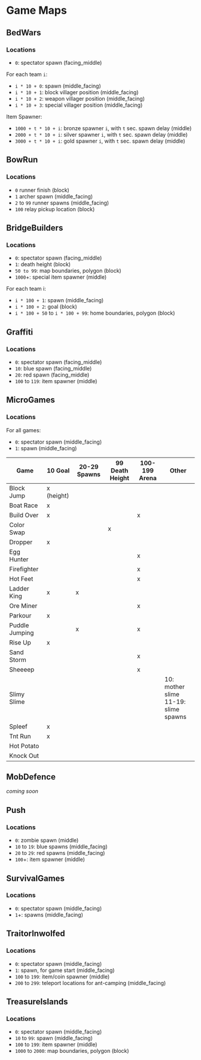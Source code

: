 # Game Maps

## BedWars

### Locations

- `0`: spectator spawn (facing_middle)

For each team `i`:

- `i * 10 + 0`: spawn (middle_facing)
- `i * 10 + 1`: block villager position (middle_facing)
- `i * 10 + 2`: weapon villager position (middle_facing)
- `i * 10 + 3`: special villager position (middle_facing)

Item Spawner:

- `1000 + t * 10 + i`: bronze spawner `i`, with `t` sec. spawn delay (middle)
- `2000 + t * 10 + i`: silver spawner `i`, with `t` sec. spawn delay (middle)
- `3000 + t * 10 + i`: gold spawner `i`, with `t` sec. spawn delay (middle)

## BowRun

### Locations

- `0` runner finish (block)
- `1` archer spawn (middle_facing)
- `2` to `99` runner spawns (middle_facing)
- `100` relay pickup location (block)

## BridgeBuilders

### Locations

- `0`: spectator spawn (facing_middle)
- `1`: death height (block)
- `50 to 99`: map boundaries, polygon (block)
- `1000`+: special item spawner (middle)

For each team i:

- `i * 100 + 1`: spawn (middle_facing)
- `i * 100 + 2`: goal (block)
- `i * 100 + 50` to `i * 100 + 99`: home boundaries, polygon (block)

## Graffiti

### Locations

- `0`: spectator spawn (facing_middle)
- `10`: blue spawn (facing_middle)
- `20`: red spawn (facing_middle)
- `100` to `119`: item spawner (middle)

## MicroGames

### Locations

For all games:

- `0`: spectator spawn (middle_facing)
- `1`: spawn (middle_facing)

| Game           | 10 Goal    | 20-29 Spawns | 99 Death Height | 100-199 Arena | Other                                    |
|----------------|------------|--------------|-----------------|---------------|------------------------------------------|
| Block Jump     | x (height) |              |                 |               |                                          |
| Boat Race      | x          |              |                 |               |                                          |
| Build Over     | x          |              |                 | x             |                                          |
| Color Swap     |            |              | x               |               |                                          |
| Dropper        | x          |              |                 |               |                                          |
| Egg Hunter     |            |              |                 | x             |                                          |
| Firefighter    |            |              |                 | x             |                                          |
| Hot Feet       |            |              |                 | x             |                                          |
| Ladder King    | x          | x            |                 |               |                                          |
| Ore Miner      |            |              |                 | x             |                                          |
| Parkour        | x          |              |                 |               |                                          |
| Puddle Jumping |            | x            |                 | x             |                                          |
| Rise Up        | x          |              |                 |               |                                          |
| Sand Storm     |            |              |                 | x             |                                          |
| Sheeeep        |            |              |                 | x             |                                          |
| Slimy Slime    |            |              |                 |               | 10: mother slime<br/>11-19: slime spawns |
| Spleef         | x          |              |                 |               |                                          |
| Tnt Run        | x          |              |                 |               |                                          |
| Hot Potato     |            |              |                 |               |                                          |
| Knock Out      |            |              |                 |               |                                          |

## MobDefence

_coming soon_

## Push

### Locations

- `0`: zombie spawn (middle)
- `10` to `19`: blue spawns (middle_facing)
- `20` to `29`: red spawns (middle_facing)
- `100`+: item spawner (middle)

## SurvivalGames

### Locations

- `0`: spectator spawn (middle_facing)
- `1`+: spawns (middle_facing)

## TraitorInwolfed

### Locations

- `0`: spectator spawn (middle_facing)
- `1`: spawn, for game start (middle_facing)
- `100` to `199`: item/coin spawner (middle)
- `200` to `299`: teleport locations for ant-camping (middle_facing)

## TreasureIslands

### Locations

- `0`: spectator spawn (middle_facing)
- `10` to `99`: spawn (middle_facing)
- `100` to `199`: item spawner (middle)
- `1000` to `2000`: map boundaries, polygon (block) 